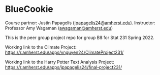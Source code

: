 # BlueCookie

Course partner: Justin Papagelis (jpapagelis24@amherst.edu). Instructor: Professor Amy Wagaman (awagaman@amherst.edu)

This is the peer group project repo for group B8 for Stat 231 Spring 2022.

Working link to the Climate Project: https://r.amherst.edu/apps/vnguyen24/ClimateProject231/

Working link to the Harry Potter Text Analysis Project: https://r.amherst.edu/apps/jpapagelis24/final-project231/
